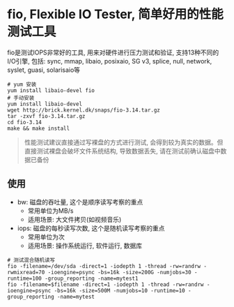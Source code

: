 # fio, Flexible IO Tester, 简单好用的性能测试工具

fio是测试IOPS非常好的工具, 用来对硬件进行压力测试和验证, 支持13种不同的I/O引擎, 包括: sync, mmap, libaio, posixaio, SG v3, splice, null, network, syslet, guasi, solarisaio等

```
# yum 安装
yum install libaio-devel fio
# 手动安装
yum install libaio-devel
wget http://brick.kernel.dk/snaps/fio-3.14.tar.gz
tar -zxvf fio-3.14.tar.gz
cd fio-3.14
make && make install
```

> 性能测试建议直接通过写裸盘的方式进行测试, 会得到较为真实的数据。但直接测试裸盘会破坏文件系统结构, 导致数据丢失, 请在测试前确认磁盘中数据已备份

## 使用

+ bw: 磁盘的吞吐量, 这个是顺序读写考察的重点
  + 常用单位为MB/s
  + 适用场景: 大文件拷贝(如视频音乐)
+ iops: 磁盘的每秒读写次数, 这个是随机读写考察的重点
  + 常用单位为次
  + 适用场景: 操作系统运行, 软件运行, 数据库

```
# 测试混合随机读写
fio -filename=/dev/sda -direct=1 -iodepth 1 -thread -rw=randrw -rwmixread=70 -ioengine=psync -bs=16k -size=200G -numjobs=30 -runtime=100 -group_reporting -name=mytest1
fio -filename=$filename -direct=1 -iodepth 1 -thread -rw=randrw -ioengine=psync -bs=16k -size=500M -numjobs=10 -runtime=10 -group_reporting -name=mytest 
```
